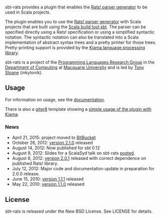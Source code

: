 sbt-rats provides a plugin that enables the [Rats! parser generator](https://cs.nyu.edu/rgrimm/xtc/rats.html) to be used in Scala projects.

The plugin enables you to use the [Rats! parser generator](https://cs.nyu.edu/rgrimm/xtc/rats.html) with Scala projects that are built using the [Scala build tool sbt](https://www.scala-sbt.org). The parser can be specified directly using a Rats! specification or using a simplified syntactic notation. The syntactic notation can also be translated into a Scala implementation of abstract syntax trees and a pretty printer for those trees. Pretty-printing support is provided by the [Kiama language processing library](https://kiama.googlecode.com).

sbt-rats is a project of the [Programming Languages Research Group](https://wiki.mq.edu.au/display/plrg/Welcome) in the [Department of Computing](http://www.comp.mq.edu.au/) at [Macquarie University](http://www.mq.edu.au) and is led by [Tony Sloane](https://bitbucket.org/inkytonik) (inkytonik).

## Usage

For information on usage, see the [documentation](https://bitbucket.org/inkytonik/sbt-rats/src/default/wiki/usage.md).

There is also a [giter8](http://github.com/n8han/giter8#readme) template showing a [simple usage of the plugin with Kiama](https://github.com/inkytonik/kiama-rats.g8).

### News

* April 21, 2015: project moved to [BitBucket](https://bitbucket.org/inkytonik/sbt-rats)
* October 26, 2012: [version 2.1.0](https://bitbucket.org/inkytonik/sbt-rats/src/default/notes/2.1.0.markdown) released
* August 14, 2012: Now published for sbt 0.12
* August 9, 2012: Slides for a ScalaSyd talk on sbt-rats [posted](https://speakerdeck.com/inkytonik/sbt-rats-packrat-parser-generation-for-scala).
* August 8, 2012: [version 2.0.1](https://bitbucket.org/inkytonik/sbt-rats/src/default/notes/2.0.1.markdown) released with correct dependence on published Rats! library.
* July 12, 2012: Major code and documentation update in preparation for 2.0.0 release.
* June 15, 2010: [version 1.1.1](https://bitbucket.org/inkytonik/sbt-rats/src/default/notes/1.1.1.markdown) released
* May 22, 2010: [version 1.1.0](https://bitbucket.org/inkytonik/sbt-rats/src/default/notes/1.1.0.markdown) released

## License

sbt-rats is released under the New BSD License.  See LICENSE for details.
